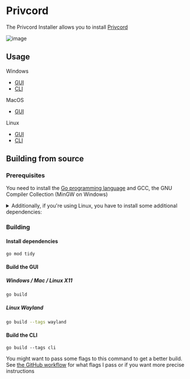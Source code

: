 # Privcord

The Privcord Installer allows you to install [Privcord](https://github.com/kanvekin/Privcord)

![image](https://i.imgur.com/oHN41ss.png)

## Usage

Windows
- [GUI](https://github.com/kanvekin/Privcord/releases/latest/download/Privcord.exe) 
- [CLI](https://github.com/kanvekin/Privcord/releases/latest/download/PrivcordCli.exe)

MacOS
- [GUI](https://github.com/kanvekin/Privcord/releases/latest/download/Privcord.MacOS.zip)

Linux 
- [GUI](https://github.com/kanvekin/Privcord/releases/latest/download/Privcord-x11)
- [CLI](https://github.com/kanvekin/Privcord/releases/latest/download/PrivcordCli-linux)
## Building from source

### Prerequisites 

You need to install the [Go programming language](https://go.dev/doc/install) and GCC, the GNU Compiler Collection (MinGW on Windows)

<details>
<summary>Additionally, if you're using Linux, you have to install some additional dependencies:</summary>

#### Base dependencies
```sh
apt install -y pkg-config libsdl2-dev libglx-dev libgl1-mesa-dev
dnf install pkg-config libGL-devel libXxf86vm-devel
```

#### X11 dependencies
```sh
apt install -y xorg-dev
dnf install libXcursor-devel libXi-devel libXinerama-devel libXrandr-devel
```

#### Wayland dependencies
```sh
apt install -y libwayland-dev libxkbcommon-dev wayland-protocols extra-cmake-modules
dnf install wayland-devel libxkbcommon-devel wayland-protocols-devel extra-cmake-modules
```

</details>

### Building

#### Install dependencies

```sh
go mod tidy
```

#### Build the GUI

##### Windows / Mac / Linux X11
```sh
go build
```

##### Linux Wayland
```sh
go build --tags wayland
```

#### Build the CLI
```
go build --tags cli
```

You might want to pass some flags to this command to get a better build.
See [the GitHub workflow](https://github.com/kanvekin/Privcord/blob/main/.github/workflows/release.yml) for what flags I pass or if you want more precise instructions
